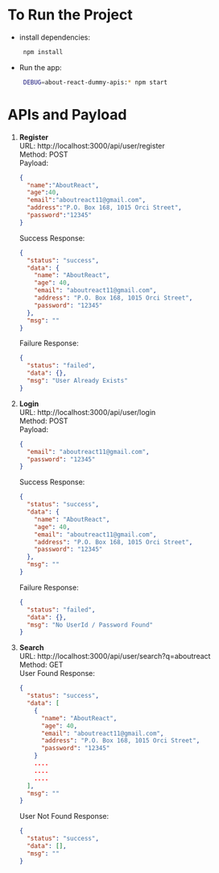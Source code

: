 # To Run the Project

- install dependencies:

  ```bash
   npm install
  ```

- Run the app:
  ```bash
   DEBUG=about-react-dummy-apis:* npm start
  ```

# APIs and Payload

1. **Register**\
   URL: http://localhost:3000/api/user/register\
   Method: POST\
   Payload:
   ```JSON
   {
     "name":"AboutReact",
     "age":40,
     "email":"aboutreact11@gmail.com",
     "address":"P.O. Box 168, 1015 Orci Street",
     "password":"12345"
   }
   ```
   Success Response:
   ```JSON
   {
     "status": "success",
     "data": {
       "name": "AboutReact",
       "age": 40,
       "email": "aboutreact11@gmail.com",
       "address": "P.O. Box 168, 1015 Orci Street",
       "password": "12345"
     },
     "msg": ""
   }
   ```
   Failure Response:
   ```JSON
   {
     "status": "failed",
     "data": {},
     "msg": "User Already Exists"
   }
   ```
2. **Login**\
   URL: http://localhost:3000/api/user/login\
   Method: POST\
   Payload:
   ```JSON
   {
     "email": "aboutreact11@gmail.com",
     "password": "12345"
   }
   ```
   Success Response:
   ```JSON
   {
     "status": "success",
     "data": {
       "name": "AboutReact",
       "age": 40,
       "email": "aboutreact11@gmail.com",
       "address": "P.O. Box 168, 1015 Orci Street",
       "password": "12345"
     },
     "msg": ""
   }
   ```
   Failure Response:
   ```JSON
   {
     "status": "failed",
     "data": {},
     "msg": "No UserId / Password Found"
   }
   ```
3. **Search**\
   URL: http://localhost:3000/api/user/search?q=aboutreact\
   Method: GET\
   User Found Response:
   ```JSON
   {
     "status": "success",
     "data": [
       {
         "name": "AboutReact",
         "age": 40,
         "email": "aboutreact11@gmail.com",
         "address": "P.O. Box 168, 1015 Orci Street",
         "password": "12345"
       }
       ....
       ....
       ....
     ],
     "msg": ""
   }
   ```
   User Not Found Response:
   ```JSON
   {
     "status": "success",
     "data": [],
     "msg": ""
   }
   ```
